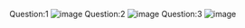 Question:1 ![image](https://github.com/Yesaullah/PfFall23/assets/142867724/188f3c78-f592-4f3f-a986-f8538919dde8)
Question:2 ![image](https://github.com/Yesaullah/PfFall23/assets/142867724/cfa0c742-e4d7-4b0a-89a0-81b0c5374175)
Question:3 ![image](https://github.com/Yesaullah/PfFall23/assets/142867724/e367f8ef-d88a-4420-84aa-dc79308a2870)

